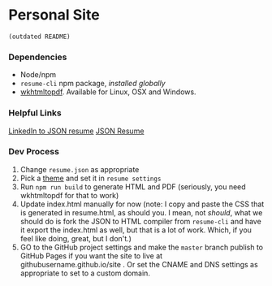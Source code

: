 # Personal Site

`(outdated README)`
### Dependencies
- Node/npm
- `resume-cli` npm package, *installed globally*
- [wkhtmltopdf](http://wkhtmltopdf.org/). Available for Linux, OSX and Windows.

### Helpful Links
[LinkedIn to JSON resume](https://jmperezperez.com/linkedin-to-json-resume/)
[JSON Resume](https://jsonresume.org/)

### Dev Process
1. Change `resume.json` as appropriate
1. Pick a [theme](https://jsonresume.org/themes/) and set it in `resume settings`
1. Run `npm run build` to generate HTML and PDF (seriously, you need wkhtmltopdf for that to work)
2. Update index.html manually for now (note: I copy and paste the CSS that is generated in resume.html, as should you. I mean, not _should_, what we should do is fork the JSON to HTML compiler from `resume-cli` and have it export the index.html as well, but that is a lot of work. Which, if you feel like doing, great, but I don't.)
1. GO to the GitHub project settings and make the `master` branch publish to GitHub Pages if you want the site to live at githubusername.github.io/site . Or set the CNAME and DNS settings as appropriate to set to a custom domain.
